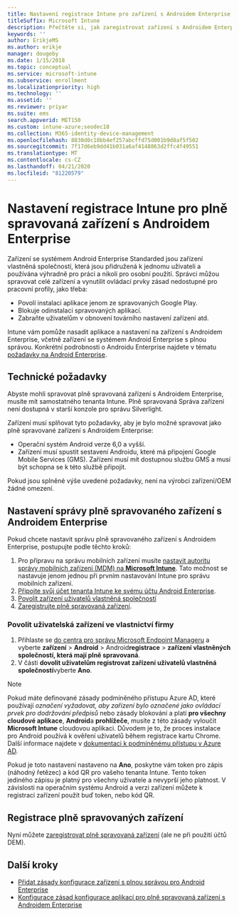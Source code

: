 ```yaml
---
title: Nastavení registrace Intune pro zařízení s Androidem Enterprise s plnou správou
titleSuffix: Microsoft Intune
description: Přečtěte si, jak zaregistrovat zařízení s Androidem Enterprise s plnou správou v Intune.
keywords: ''
author: ErikjeMS
ms.author: erikje
manager: dougeby
ms.date: 1/15/2018
ms.topic: conceptual
ms.service: microsoft-intune
ms.subservice: enrollment
ms.localizationpriority: high
ms.technology: ''
ms.assetid: ''
ms.reviewer: priyar
ms.suite: ems
search.appverid: MET150
ms.custom: intune-azure;seodec18
ms.collection: M365-identity-device-management
ms.openlocfilehash: 8830d0c18bb4ef257abcffd75d001b9d8af5f502
ms.sourcegitcommit: 7f17d6eb9dd41b031a6af4148863d2ffc4f49551
ms.translationtype: MT
ms.contentlocale: cs-CZ
ms.lasthandoff: 04/21/2020
ms.locfileid: "81220579"
---
```

# <a name="set-up-intune-enrollment-of-android-enterprise-fully-managed-devices"></a>Nastavení registrace Intune pro plně spravovaná zařízení s Androidem Enterprise 

Zařízení se systémem Android Enterprise Standarded jsou zařízení vlastněná společností, která jsou přidružená k jednomu uživateli a používána výhradně pro práci a nikoli pro osobní použití. Správci můžou spravovat celé zařízení a vynutilit ovládací prvky zásad nedostupné pro pracovní profily, jako třeba:
- Povolí instalaci aplikace jenom ze spravovaných Google Play.
- Blokuje odinstalaci spravovaných aplikací.
- Zabraňte uživatelům v obnovení továrního nastavení zařízení atd.

Intune vám pomůže nasadit aplikace a nastavení na zařízení s Androidem Enterprise, včetně zařízení se systémem Android Enterprise s plnou správou. Konkrétní podrobnosti o Androidu Enterprise najdete v tématu [požadavky na Android Enterprise](https://support.google.com/work/android/answer/6174145?hl=en&ref_topic=6151012).

## <a name="technical-requirements"></a>Technické požadavky

Abyste mohli spravovat plně spravovaná zařízení s Androidem Enterprise, musíte mít samostatného tenanta Intune. Plně spravovaná Správa zařízení není dostupná v starší konzole pro správu Silverlight.

Zařízení musí splňovat tyto požadavky, aby je bylo možné spravovat jako plně spravované zařízení s Androidem Enterprise:

- Operační systém Android verze 6,0 a vyšší.
- Zařízení musí spustit sestavení Androidu, které má připojení Google Mobile Services (GMS). Zařízení musí mít dostupnou službu GMS a musí být schopna se k této službě připojit.

Pokud jsou splněné výše uvedené požadavky, není na výrobci zařízení/OEM žádné omezení.

## <a name="set-up-android-enterprise-fully-managed-device-management"></a>Nastavení správy plně spravovaného zařízení s Androidem Enterprise

Pokud chcete nastavit správu plně spravovaného zařízení s Androidem Enterprise, postupujte podle těchto kroků:

1. Pro přípravu na správu mobilních zařízení musíte [nastavit autoritu správy mobilních zařízení (MDM) na **Microsoft Intune**](../fundamentals/mdm-authority-set.md). Tato možnost se nastavuje jenom jednou při prvním nastavování Intune pro správu mobilních zařízení.
2. [Připojte svůj účet tenanta Intune ke svému účtu Android Enterprise](connect-intune-android-enterprise.md).
3. [Povolit zařízení uživatelů vlastněná společností](#enable-corporate-owned-user-devices)
4. [Zaregistrujte plně spravovaná zařízení](#enroll-the-fully-managed-devices).

### <a name="enable-corporate-owned-user-devices"></a>Povolit uživatelská zařízení ve vlastnictví firmy

1. Přihlaste se [do centra pro správu Microsoft Endpoint Manageru](https://go.microsoft.com/fwlink/?linkid=2109431) a vyberte **zařízení** > **Android** > Android**registrace**  > **zařízení vlastněných společností, která mají plně spravovaná**.
2. V části **dovolit uživatelům registrovat zařízení uživatelů vlastněná společností**vyberte **Ano**.

> [!NOTE]
> Pokud máte definované zásady podmíněného přístupu Azure AD, které používají *označení vyžadovat, aby zařízení bylo označené jako ovládací prvek pro dodržování předpisů* nebo zásady blokování a platí **pro všechny cloudové aplikace**, **Android**a **prohlížeče**, musíte z této zásady vyloučit **Microsoft Intune** cloudovou aplikaci. Důvodem je to, že proces instalace pro Android používá k ověření uživatelů během registrace kartu Chrome. Další informace najdete v [dokumentaci k podmíněnému přístupu v Azure AD](https://docs.microsoft.com/azure/active-directory/conditional-access/).

Pokud je toto nastavení nastaveno na **Ano**, poskytne vám token pro zápis (náhodný řetězec) a kód QR pro vašeho tenanta Intune. Tento token jediného zápisu je platný pro všechny uživatele a nevyprší jeho platnost. V závislosti na operačním systému Android a verzi zařízení můžete k registraci zařízení použít buď token, nebo kód QR.

## <a name="enroll-the-fully-managed-devices"></a>Registrace plně spravovaných zařízení
Nyní můžete [zaregistrovat plně spravovaná zařízení](android-dedicated-devices-fully-managed-enroll.md) (ale ne při použití účtů DEM).

## <a name="next-steps"></a>Další kroky
- [Přidat zásady konfigurace zařízení s plnou správou pro Android Enterprise](../configuration/device-restrictions-android-for-work.md#device-owner-only)
- [Konfigurace zásad konfigurace aplikací pro plně spravovaná zařízení s Androidem Enterprise](../apps/app-configuration-policies-use-android.md)


